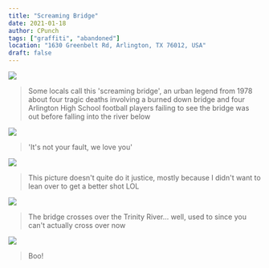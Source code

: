 ```yaml
---
title: "Screaming Bridge"
date: 2021-01-18
author: CPunch
tags: ["graffiti", "abandoned"]
location: "1630 Greenbelt Rd, Arlington, TX 76012, USA"
draft: false
---
```


![](from_gate-min.jpg)
> Some locals call this 'screaming bridge', an urban legend from 1978 about four tragic deaths involving a burned down bridge and four Arlington High School football players failing to see the bridge was out before falling into the river below

![](gir-min.jpg)
> 'It's not your fault, we love you'

![](fall-min.jpg)
> This picture doesn't quite do it justice, mostly because I didn't want to lean over to get a better shot LOL

![](river-min.jpg)
> The bridge crosses over the Trinity River... well, used to since you can't actually cross over now

![](ghost-min.jpg)
> Boo!